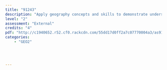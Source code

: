 ```yaml
---
title: "91243"
description: "Apply geography concepts and skills to demonstrate understanding of a given environment"
level: "2"
assessment: "External"
credits: "4"
pdf: "http://c1940652.r52.cf0.rackcdn.com/55dd17d0ff2a7c07770004a3/as91243.pdf"
categories:
    - "GEO2"
    
    
    
    
---
```

